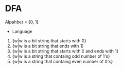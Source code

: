 # DFA

Alpahbet = {0, 1]
- Language 
1. {w|w is a bit string that starts with 0}
2. {w|w is a bit string that ends with 1}
3. {w|w is a bit string that starts with 0 and ends with 1}
4. {w|w is a string that containg odd number of 1's}
5. {w|w is a string that containg even number of 0's}

